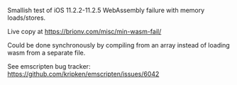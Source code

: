 Smallish test of iOS 11.2.2-11.2.5 WebAssembly failure with memory loads/stores.

Live copy at https://brionv.com/misc/min-wasm-fail/

Could be done synchronously by compiling from an array instead of
loading wasm from a separate file.

See emscripten bug tracker: https://github.com/kripken/emscripten/issues/6042
